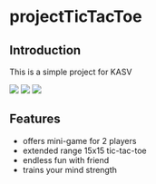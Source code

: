 # projectTicTacToe

## Introduction

This is a simple project for KASV

![](https://img.shields.io/badge/version-1.0-green)
![](https://img.shields.io/badge/players-2-blue)
![](https://img.shields.io/badge/minig-game-green)

## Features

- offers mini-game for 2 players
- extended range 15x15 tic-tac-toe
- endless fun with friend
- trains your mind strength

